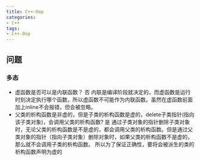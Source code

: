 ```yaml
---
title: C++-Oop
categories: 
- C++
tags:
- C++-Oop
---
```

## 问题
### 多态
- 虚函数是否可以是内联函数？ 否
  内联是编译阶段就决定的，而虚函数是运行时刻决定执行哪个函数，所以虚函数不可能作为内联函数。虽然在虚函数前面加上inline不会报错，但会被忽略。
- 父类的析构函数是非虚的，但是子类的析构函数是虚的，delete子类指针(指向该子类对象)，会调用父类的析构函数? 是
  通过子类对象的指针删除子类对象时，无论父类的析构函数是不是虚的，都会调用父类的析构函数。但是通过父类对象的指针（指向子类对象）删除对象时，如果父类的析构函数不是虚的，那么就不会调用子类的析构函数。
  所以为了保证正确性，要将会被派生的类的析构函数声明为虚的
